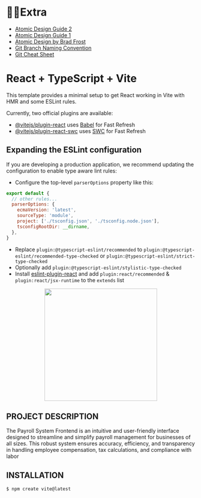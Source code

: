 # 👨‍💻Extra

- [Atomic Design Guide 2](https://www.toptal.com/designers/ui/atomic-design-sketch)
- [Atomic Design Guide 1](https://medium.com/@janelle.wg/atomic-design-pattern-how-to-structure-your-react-application-2bb4d9ca5f97)
- [Atomic Design by Brad Frost](https://atomicdesign.bradfrost.com/)
- [Git Branch Naming Convention](https://phoenixnap.com/kb/git-branch-name-convention)
- [Git Cheat Sheet](https://www.atlassian.com/git/tutorials/atlassian-git-cheatsheet)

# React + TypeScript + Vite

This template provides a minimal setup to get React working in Vite with HMR and some ESLint rules.

Currently, two official plugins are available:

- [@vitejs/plugin-react](https://github.com/vitejs/vite-plugin-react/blob/main/packages/plugin-react/README.md) uses [Babel](https://babeljs.io/) for Fast Refresh
- [@vitejs/plugin-react-swc](https://github.com/vitejs/vite-plugin-react-swc) uses [SWC](https://swc.rs/) for Fast Refresh

## Expanding the ESLint configuration

If you are developing a production application, we recommend updating the configuration to enable type aware lint rules:

- Configure the top-level `parserOptions` property like this:

```js
export default {
  // other rules...
  parserOptions: {
    ecmaVersion: 'latest',
    sourceType: 'module',
    project: ['./tsconfig.json', './tsconfig.node.json'],
    tsconfigRootDir: __dirname,
  },
}
```

- Replace `plugin:@typescript-eslint/recommended` to `plugin:@typescript-eslint/recommended-type-checked` or `plugin:@typescript-eslint/strict-type-checked`
- Optionally add `plugin:@typescript-eslint/stylistic-type-checked`
- Install [eslint-plugin-react](https://github.com/jsx-eslint/eslint-plugin-react) and add `plugin:react/recommended` & `plugin:react/jsx-runtime` to the `extends` list



  



<p align="center">
  <img  style="width:300px" class="logo" src="https://lh3.googleusercontent.com/d/1if8CdBePaomlqlyxCiNsJTakkU0Vlp3v"/> 
</p>





## PROJECT DESCRIPTION
<p>The Payroll System Frontend is an intuitive and user-friendly interface designed to streamline and simplify payroll management for businesses of all sizes. This robust system ensures accuracy, efficiency, and transparency in handling employee compensation, tax calculations, and compliance with labor </p>


## INSTALLATION

```
$ npm create vite@latest
```



